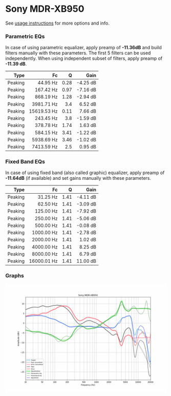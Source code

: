 # Sony MDR-XB950
See [usage instructions](https://github.com/jaakkopasanen/AutoEq#usage) for more options and info.

### Parametric EQs
In case of using parametric equalizer, apply preamp of **-11.36dB** and build filters manually
with these parameters. The first 5 filters can be used independently.
When using independent subset of filters, apply preamp of **-11.39 dB**.

| Type    | Fc          |    Q | Gain     |
|--------:|------------:|-----:|---------:|
| Peaking | 44.95 Hz    | 0.28 | -4.25 dB |
| Peaking | 167.42 Hz   | 0.97 | -7.16 dB |
| Peaking | 868.19 Hz   | 1.28 | -2.94 dB |
| Peaking | 3981.71 Hz  | 3.4  | 6.52 dB  |
| Peaking | 15619.53 Hz | 0.11 | 7.66 dB  |
| Peaking | 243.45 Hz   | 3.8  | -1.59 dB |
| Peaking | 378.78 Hz   | 1.74 | 1.63 dB  |
| Peaking | 584.15 Hz   | 3.41 | -1.22 dB |
| Peaking | 5938.69 Hz  | 3.46 | -1.02 dB |
| Peaking | 7413.59 Hz  | 2.5  | 0.95 dB  |

### Fixed Band EQs
In case of using fixed band (also called graphic) equalizer, apply preamp of **-11.64dB**
(if available) and set gains manually with these parameters.

| Type    | Fc          |    Q | Gain     |
|--------:|------------:|-----:|---------:|
| Peaking | 31.25 Hz    | 1.41 | -4.11 dB |
| Peaking | 62.50 Hz    | 1.41 | -3.09 dB |
| Peaking | 125.00 Hz   | 1.41 | -7.92 dB |
| Peaking | 250.00 Hz   | 1.41 | -5.06 dB |
| Peaking | 500.00 Hz   | 1.41 | -0.08 dB |
| Peaking | 1000.00 Hz  | 1.41 | -2.78 dB |
| Peaking | 2000.00 Hz  | 1.41 | 1.02 dB  |
| Peaking | 4000.00 Hz  | 1.41 | 8.25 dB  |
| Peaking | 8000.00 Hz  | 1.41 | 6.79 dB  |
| Peaking | 16000.01 Hz | 1.41 | 11.00 dB |

### Graphs
![](./Sony%20MDR-XB950.png)